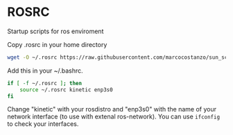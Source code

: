 # ROSRC
Startup scripts for ros enviroment

Copy .rosrc in your home directory
```bash
wget -O ~/.rosrc https://raw.githubusercontent.com/marcocostanzo/sun_scripts/master/rosrc/.rosrc
```

Add this in your ~/.bashrc.
```bash
if [ -f ~/.rosrc ]; then
    source ~/.rosrc kinetic enp3s0
fi
```
Change "kinetic" with your rosdistro and "enp3s0" with the name of your network interface (to use with extenal ros-network).
You can use `ifconfig` to check your interfaces.
